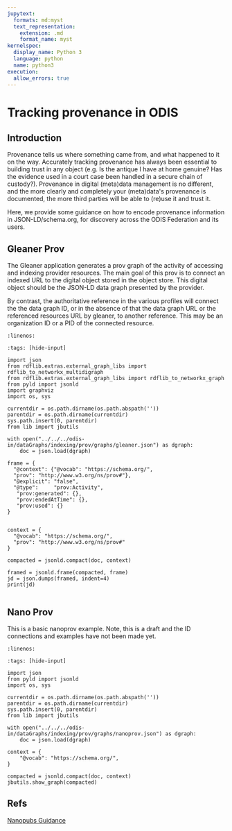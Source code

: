 ```yaml
---
jupytext:
  formats: md:myst
  text_representation:
    extension: .md
    format_name: myst
kernelspec:
  display_name: Python 3
  language: python
  name: python3
execution:
  allow_errors: true
---
```

# Tracking provenance in ODIS

## Introduction

Provenance tells us where something came from, and what happened to it on the way. Accurately tracking provenance has always been essential to building trust in any object (e.g. Is the antique I have at home genuine? Has the evidence used in a court case been handled in a secure chain of custody?). Provenance in digital (meta)data management is no different, and the more clearly and completely your (meta)data's provenance is documented, the more third parties will be able to (re)use it and trust it.

Here, we provide some guidance on how to encode provenance information in JSON-LD/schema.org, for discovery across the ODIS Federation and its users. 

## Gleaner Prov

The Gleaner application generates a prov graph of the activity of accessing 
and indexing provider resources.  The main goal of this prov is to connect
an indexed URL to the digital object stored in the object store.  This 
digital object should be the JSON-LD data graph presented by the provider. 

By contrast, the authoritative reference in the various profiles will connect
the the data graph ID, or in the absence of that the data graph URL or the 
referenced resources URL by gleaner, to another reference.  This may be 
an organization ID or a PID of the connected resource. 



```{literalinclude} ./graphs/gleaner.json
:linenos:
```

```{code-cell}
:tags: [hide-input]

import json
from rdflib.extras.external_graph_libs import rdflib_to_networkx_multidigraph
from rdflib.extras.external_graph_libs import rdflib_to_networkx_graph
from pyld import jsonld
import graphviz
import os, sys

currentdir = os.path.dirname(os.path.abspath(''))
parentdir = os.path.dirname(currentdir)
sys.path.insert(0, parentdir)
from lib import jbutils

with open("../../../odis-in/dataGraphs/indexing/prov/graphs/gleaner.json") as dgraph:
    doc = json.load(dgraph)

frame = {
  "@context": {"@vocab": "https://schema.org/",
  "prov": "http://www.w3.org/ns/prov#"},
  "@explicit": "false",
  "@type":     "prov:Activity",
   "prov:generated": {},
   "prov:endedAtTime": {},
   "prov:used": {}
}


context = {
  "@vocab": "https://schema.org/",
  "prov": "http://www.w3.org/ns/prov#"
}

compacted = jsonld.compact(doc, context)

framed = jsonld.frame(compacted, frame)
jd = json.dumps(framed, indent=4)
print(jd)


```


## Nano Prov

This is a basic nanoprov example. Note, this is a draft and
the ID connections and examples have not been made yet.  


```{literalinclude} ./graphs/nanoprov.json
:linenos:
```

```{code-cell}
:tags: [hide-input]

import json
from pyld import jsonld
import os, sys

currentdir = os.path.dirname(os.path.abspath(''))
parentdir = os.path.dirname(currentdir)
sys.path.insert(0, parentdir)
from lib import jbutils

with open("../../../odis-in/dataGraphs/indexing/prov/graphs/nanoprov.json") as dgraph:
    doc = json.load(dgraph)

context = {
    "@vocab": "https://schema.org/",
}

compacted = jsonld.compact(doc, context)
jbutils.show_graph(compacted)

```



## Refs

[Nanopubs Guidance](https://nanopub.org/guidelines/working_draft/)
